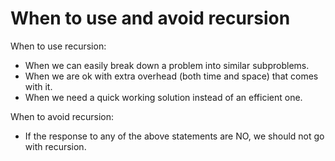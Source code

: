 # When to use and avoid recursion

When to use recursion:
- When we can easily break down a problem into similar subproblems.
- When we are ok with extra overhead (both time and space) that comes with it.
- When we need a quick working solution instead of an efficient one.

When to avoid recursion:
- If the response to any of the above statements are NO, we should not go with recursion.

